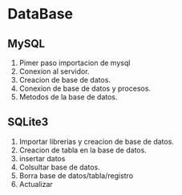 # DataBase
## MySQL

1. Pimer paso importacion de mysql
2. Conexion al servidor.
3. Creacion de base de datos.
4. Conexion de base de datos y procesos.
5. Metodos de la base de datos.

## SQLite3

1. Importar librerias y creacion de base de datos.
2. Creacion de tabla en la base de datos.
3. insertar datos
4. Colsultar base de datos.
5. Borra base de datos/tabla/registro
6. Actualizar